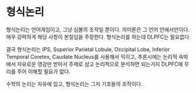 # 형식논리

형식논리는 언어게임이고, 그냥 심볼의 조작일 뿐이다. 의미론은 그 언어 안에서만이다.
매우 강력하게 해당 사항이 본질임을 주장한다. 형식논리를 하는데 DLPFC는 필요없다.

결국 형식논리는 IPS, Superior Parietal Lobule, Occipital Lobe, Inferior Temporal Coretex, Caudate Nucleus를 사용해서 익히고, 추론시에는 논리적 속박에서 자유로운 영감만 받아서 주제로 삼고 논리적으로 분석하면 되는거지
DLPFC에 무리를 주어 이해할 필요가 없다.

수학의 논리는 자유에 있고, 형식논리는 그저 기호들의 조작이다.
